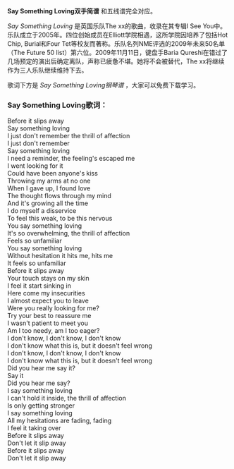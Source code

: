 

**Say Something Loving双手简谱** 和五线谱完全对应。

_Say Something Loving_ 是英国乐队The xx的歌曲，收录在其专辑I See
You中。乐队成立于2005年。四位创始成员在Elliott学院相遇，这所学院因培养了包括Hot Chip, Burial和Four
Tet等校友而著称。乐队名列NME评选的2009年未来50名单（The Future 50 list）第六位。2009年11月11日，键盘手Baria
Qureshi在错过了几场预定的演出后确定离队，声称已疲惫不堪。她将不会被替代，The xx将继续作为三人乐队继续维持下去。

歌词下方是 _Say Something Loving钢琴谱_ ，大家可以免费下载学习。

### Say Something Loving歌词：

Before it slips away  
Say something loving  
I just don't remember the thrill of affection  
I just don't remember  
Say something loving  
I need a reminder, the feeling's escaped me  
I went looking for it  
Could have been anyone's kiss  
Throwing my arms at no one  
When I gave up, I found love  
The thought flows through my mind  
And it's growing all the time  
I do myself a disservice  
To feel this weak, to be this nervous  
You say something loving  
It's so overwhelming, the thrill of affection  
Feels so unfamiliar  
You say something loving  
Without hesitation it hits me, hits me  
It feels so unfamiliar  
Before it slips away  
Your touch stays on my skin  
I feel it start sinking in  
Here come my insecurities  
I almost expect you to leave  
Were you really looking for me?  
Try your best to reassure me  
I wasn't patient to meet you  
Am I too needy, am I too eager?  
I don't know, I don't know, I don't know  
I don't know what this is, but it doesn't feel wrong  
I don't know, I don't know, I don't know  
I don't know what this is, but it doesn't feel wrong  
Did you hear me say it?  
Say it  
Did you hear me say?  
I say something loving  
I can't hold it inside, the thrill of affection  
Is only getting stronger  
I say something loving  
All my hesitations are fading, fading  
I feel it taking over  
Before it slips away  
Don't let it slip away  
Before it slips away  
Don't let it slip away

